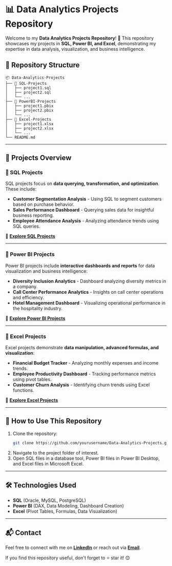# 📊 Data Analytics Projects Repository

Welcome to my **Data Analytics Projects Repository**! 🚀 This repository showcases my projects in **SQL, Power BI, and Excel**, demonstrating my expertise in data analysis, visualization, and business intelligence.

## 📂 Repository Structure
```
📦 Data-Analytics-Projects
├── 📁 SQL-Projects
│   ├── project1.sql
│   ├── project2.sql
│   └── ...
├── 📁 PowerBI-Projects
│   ├── project1.pbix
│   ├── project2.pbix
│   └── ...
├── 📁 Excel-Projects
│   ├── project1.xlsx
│   ├── project2.xlsx
│   └── ...
└── README.md
```

---

## 📌 Projects Overview

### 📌 SQL Projects
SQL projects focus on **data querying, transformation, and optimization**. These include:
- **Customer Segmentation Analysis** - Using SQL to segment customers based on purchase behavior.
- **Sales Performance Dashboard** - Querying sales data for insightful business reporting.
- **Employee Attendance Analysis** - Analyzing attendance trends using SQL queries.

🔗 **[Explore SQL Projects](./SQL-Projects/)**

---

### 📌 Power BI Projects
Power BI projects include **interactive dashboards and reports** for data visualization and business intelligence:
- **Diversity Inclusion Analytics** - Dashboard analyzing diversity metrics in a company.
- **Call Center Performance Analytics** - Insights on call center operations and efficiency.
- **Hotel Management Dashboard** - Visualizing operational performance in the hospitality industry.

🔗 **[Explore Power BI Projects](./PowerBI-Projects/)**

---

### 📌 Excel Projects
Excel projects demonstrate **data manipulation, advanced formulas, and visualization**:
- **Financial Budget Tracker** - Analyzing monthly expenses and income trends.
- **Employee Productivity Dashboard** - Tracking performance metrics using pivot tables.
- **Customer Churn Analysis** - Identifying churn trends using Excel functions.

🔗 **[Explore Excel Projects](./Excel-Projects/)**

---

## 🚀 How to Use This Repository
1. Clone the repository:
   ```sh
   git clone https://github.com/yourusername/Data-Analytics-Projects.git
   ```
2. Navigate to the project folder of interest.
3. Open SQL files in a database tool, Power BI files in Power BI Desktop, and Excel files in Microsoft Excel.

---

## 🛠️ Technologies Used
- **SQL** (Oracle, MySQL, PostgreSQL)
- **Power BI** (DAX, Data Modeling, Dashboard Creation)
- **Excel** (Pivot Tables, Formulas, Data Visualization)

---

## 📬 Contact
Feel free to connect with me on **[LinkedIn](https://www.linkedin.com/in/yourprofile/)** or reach out via **[Email](mailto:your.email@example.com)**.

If you find this repository useful, don't forget to ⭐ star it! 😊
